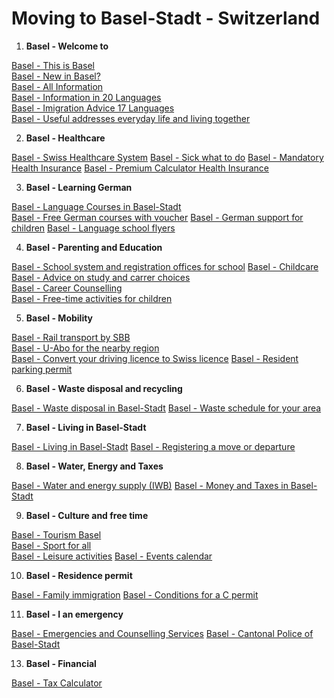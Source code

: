 # Moving to Basel-Stadt - Switzerland

1. **Basel - Welcome to**
   
[Basel - This is Basel](https://www.basel.com/en)<br>
[Basel - New in Basel?](https://www.bs.ch/en/topics/personliches-und-wohnen/<br>zuzug-und-aufenthalt/zuzug-den-kanton-basel-stadt/new-basel#register)<br>
[Basel - All Information](https://www.bs.ch/themen)<br>
[Basel - Information in 20 Languages](https://www.hallo-baselstadt.ch/)<br>
[Basel - Imigration Advice 17 Languages](https://www.ggg-migration.ch/beratung/)<br>
[Basel - Useful addresses everyday life and living together](https://www.bs.ch/en/<br>verwaltung/useful-addresses/useful-addresses-everyday-life-and-living-together)

2. **Basel - Healthcare**

[Basel - Swiss Healthcare System](https://www.bs.ch/themen/gesundheit/<br>das-system-der-krankenversicherung-der-schweiz)
[Basel - Sick what to do](https://www.bs.ch/themen/gesundheit/<br>krank-sein-und-medizinischer-notfall-was-tun)
[Basel - Mandatory Health Insurance](https://www.bs.ch/wsu/<br>amt-fuer-sozialbeitraege/krankenversicherungspflicht)
[Basel - Premium Calculator Health Insurance](https://www.priminfo.admin.ch/de/<br>praemien)

3. **Basel - Learning German**

[Basel - Language Courses in Basel-Stadt](https://www.deutschkurse.bs.ch/index.cfm)<br>
[Basel - Free German courses with voucher](https://www.deutschkurse.bs.ch/kurse.<br>cfm?cat=1)
[Basel - German support for children](https://www.bs.ch/themen/<br>bildung-und-kinderbetreuung/baby-und-kleinkind/fruehedeutschfoerderung#deutsch-lernen)
[Basel - Language school flyers](https://www.deutschkurse.bs.ch/pdf/<br>deutschkurse-bs-2024.pdf)

4. **Basel - Parenting and Education**

[Basel - School system and registration offices for school](https://www.bs.ch/<br>themen/bildung-und-kinderbetreuung/schule/das-schulsystem)
[Basel - Childcare](https://www.bs.ch/themen/bildung-und-kinderbetreuung/<br>kinderbetreuung)
[Basel - Advice on study and carrer choices](https://www.bs.ch/ed/mb/biz)<br>
[Basel - Career Counselling](https://www.berufsberatung.ch/)<br>
[Basel - Free-time activities for children](https://www.bs.ch/themen/<br>kultur-sport-und-freizeit/freizeitangebote-fuer-kinder-und-jugendliche)

5. **Basel - Mobility**

[Basel - Rail transport by SBB](https://www.sbb.ch/en)<br>
[Basel - U-Abo for the nearby region](https://www.u-abo.ch/das-u-abo/)<br>
[Basel - Convert your driving licence to Swiss licence](https://www.bs.ch/themen/<br>mobilitaet/fuehrerausweise/umtausch-schweizer-fuehrerausweis)
[Basel - Resident parking permit](https://www.bs.ch/themen/mobilitaet/<br>fahren-und-parkieren/parkkarten/anwohnerparkkarte)

6. **Basel - Waste disposal and recycling**

[Basel - Waste disposal in Basel-Stadt](https://www.bs.ch/themen/umwelt-und-bauen/<br>abfall-und-sauberkeit/abfallabfuhr)
[Basel - Waste schedule for your area](https://www.bs.ch/themen/umwelt-und-bauen/<br>abfall-und-sauberkeit/abfallabfuhr#abfuhrplaene)

7. **Basel - Living in Basel-Stadt**

[Basel - Living in Basel-Stadt](https://www.bs.ch/themen/persoenliches-und-wohnen/<br>wohnen-im-kanton-basel-stadt)
[Basel - Registering a move or departure](https://www.bs.ch/themen/<br>persoenliches-und-wohnen/umzug-und-wegzug)

8. **Basel - Water, Energy and Taxes**

[Basel - Water and energy supply (IWB)](https://www.iwb.ch/servicecenter/<br>umzug-liegenschaftsverwaltung/umzug-und--mieterwechsel)
[Basel - Money and Taxes in Basel-Stadt](https://www.hallo-baselstadt.ch/en/<br>money-and-taxes/taxes)

9. **Basel - Culture and free time**

[Basel - Tourism Basel](https://www.basel.com/en)<br>
[Basel - Sport for all](https://www.bs.ch/ed/jfs/sport/sport-fuer-alle)<br>
[Basel - Leisure activities](https://www.hallo-baselstadt.ch/en/canton-basel-stadt/<br>leisure)
[Basel - Events calendar](https://www.bs.ch/veranstaltungen)<br>

10. **Basel - Residence permit**

[Basel - Family immigration](https://www.bs.ch/themen/persoenliches-und-wohnen/<br>zuzug-und-aufenthalt/einreise-und-aufenthalt/familiennachzug-die-schweiz)
[Basel - Conditions for a C permit](https://www.bs.ch/themen/<br>persoenliches-und-wohnen/zuzug-und-aufenthalt/niederlassungsbewilligung-c-bewilligung)

11. **Basel - I an emergency**

[Basel - Emergencies and Counselling Services](https://www.hallo-baselstadt.ch/en/<br>emergencies-and-counselling-services/emergency-numbers)
[Basel - Cantonal Police of Basel-Stadt](https://www.bs.ch/jsd/polizei)<br>

13.  **Basel - Financial**
  
[Basel - Tax Calculator](https://www.bs.ch/themen/arbeit-und-steuern/<br>steuererklaerung/steuerrechner)